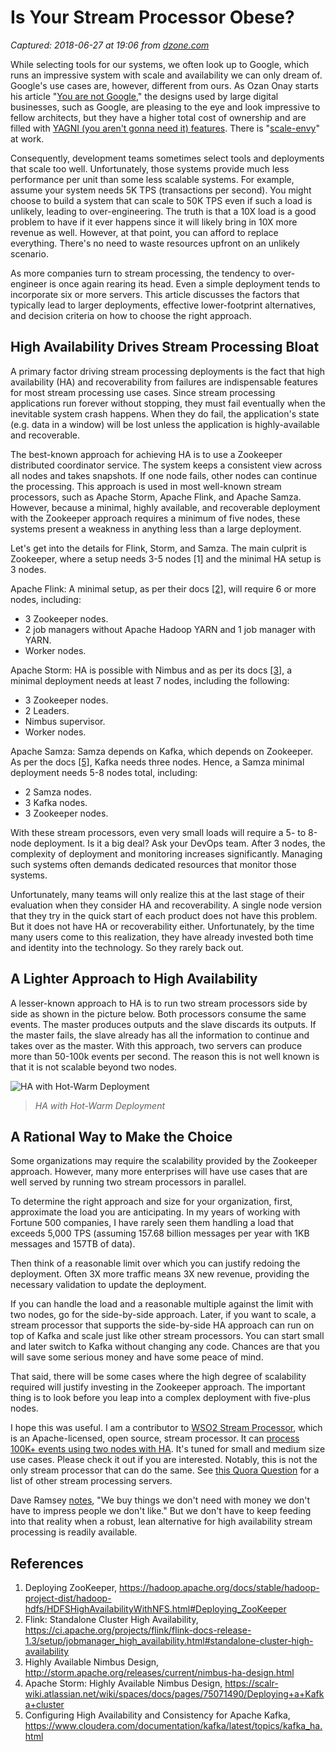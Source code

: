 # Is Your Stream Processor Obese?

_Captured: 2018-06-27 at 19:06 from [dzone.com](https://dzone.com/articles/is-your-stream-processor-obese?edition=383268&utm_source=Daily%20Digest&utm_medium=email&utm_campaign=Daily%20Digest%202018-06-27)_

While selecting tools for our systems, we often look up to Google, which runs an impressive system with scale and availability we can only dream of. Google's use cases are, however, different from ours. As Ozan Onay starts his article "[You are not Google](https://blog.bradfieldcs.com/you-are-not-google-84912cf44afb)," the designs used by large digital businesses, such as Google, are pleasing to the eye and look impressive to fellow architects, but they have a higher total cost of ownership and are filled with [YAGNI (you aren't gonna need it) features](https://en.wikipedia.org/wiki/You_aren%27t_gonna_need_it). There is "[scale-envy](https://en.wikipedia.org/wiki/Physics_envy)" at work.

Consequently, development teams sometimes select tools and deployments that scale too well. Unfortunately, those systems provide much less performance per unit than some less scalable systems. For example, assume your system needs 5K TPS (transactions per second). You might choose to build a system that can scale to 50K TPS even if such a load is unlikely, leading to over-engineering. The truth is that a 10X load is a good problem to have if it ever happens since it will likely bring in 10X more revenue as well. However, at that point, you can afford to replace everything. There's no need to waste resources upfront on an unlikely scenario.

As more companies turn to stream processing, the tendency to over-engineer is once again rearing its head. Even a simple deployment tends to incorporate six or more servers. This article discusses the factors that typically lead to larger deployments, effective lower-footprint alternatives, and decision criteria on how to choose the right approach.

## High Availability Drives Stream Processing Bloat

A primary factor driving stream processing deployments is the fact that high availability (HA) and recoverability from failures are indispensable features for most stream processing use cases. Since stream processing applications run forever without stopping, they must fail eventually when the inevitable system crash happens. When they do fail, the application's state (e.g. data in a window) will be lost unless the application is highly-available and recoverable.

The best-known approach for achieving HA is to use a Zookeeper distributed coordinator service. The system keeps a consistent view across all nodes and takes snapshots. If one node fails, other nodes can continue the processing. This approach is used in most well-known stream processors, such as Apache Storm, Apache Flink, and Apache Samza. However, because a minimal, highly available, and recoverable deployment with the Zookeeper approach requires a minimum of five nodes, these systems present a weakness in anything less than a large deployment.

Let's get into the details for Flink, Storm, and Samza. The main culprit is Zookeeper, where a setup needs 3-5 nodes [1] and the minimal HA setup is 3 nodes.

Apache Flink: A minimal setup, as per their docs [[2]](https://ci.apache.org/projects/flink/flink-docs-release-1.3/setup/jobmanager_high_availability.html#standalone-cluster-high-availability), will require 6 or more nodes, including:

  * 3 Zookeeper nodes.
  * 2 job managers without Apache Hadoop YARN and 1 job manager with YARN.
  * Worker nodes.

Apache Storm: HA is possible with Nimbus and as per its docs [[3]](http://storm.apache.org/releases/current/nimbus-ha-design.html), a minimal deployment needs at least 7 nodes, including the following:

  * 3 Zookeeper nodes.
  * 2 Leaders.
  * Nimbus supervisor.
  * Worker nodes.

Apache Samza: Samza depends on Kafka, which depends on Zookeeper. As per the docs [[5]](https://www.cloudera.com/documentation/kafka/latest/topics/kafka_ha.html), Kafka needs three nodes. Hence, a Samza minimal deployment needs 5-8 nodes total, including:

  * 2 Samza nodes.
  * 3 Kafka nodes.
  * 3 Zookeeper nodes.

With these stream processors, even very small loads will require a 5- to 8-node deployment. Is it a big deal? Ask your DevOps team. After 3 nodes, the complexity of deployment and monitoring increases significantly. Managing such systems often demands dedicated resources that monitor those systems.

Unfortunately, many teams will only realize this at the last stage of their evaluation when they consider HA and recoverability. A single node version that they try in the quick start of each product does not have this problem. But it does not have HA or recoverability either. Unfortunately, by the time many users come to this realization, they have already invested both time and identity into the technology. So they rarely back out.

## A Lighter Approach to High Availability

A lesser-known approach to HA is to run two stream processors side by side as shown in the picture below. Both processors consume the same events. The master produces outputs and the slave discards its outputs. If the master fails, the slave already has all the information to continue and takes over as the master. With this approach, two servers can produce more than 50-100k events per second. The reason this is not well known is that it is not scalable beyond two nodes.

![HA with Hot-Warm Deployment](https://lh3.googleusercontent.com/JI_ATqmMK61pjU8KifJxGB-UiMGqnntSh-olTcg6DsNTB7z2zfR3ZbujoWhCGTzbj25R9IKNBTSbtVyIVDPe9-eJkJOqy7DP3r6MBh_pWhY8p9Dz5yVr84kzarrOoxytSp1-BNGP)

> _HA with Hot-Warm Deployment_

## A Rational Way to Make the Choice

Some organizations may require the scalability provided by the Zookeeper approach. However, many more enterprises will have use cases that are well served by running two stream processors in parallel.

To determine the right approach and size for your organization, first, approximate the load you are anticipating. In my years of working with Fortune 500 companies, I have rarely seen them handling a load that exceeds 5,000 TPS (assuming 157.68 billion messages per year with 1KB messages and 157TB of data).

Then think of a reasonable limit over which you can justify redoing the deployment. Often 3X more traffic means 3X new revenue, providing the necessary validation to update the deployment.

If you can handle the load and a reasonable multiple against the limit with two nodes, go for the side-by-side approach. Later, if you want to scale, a stream processor that supports the side-by-side HA approach can run on top of Kafka and scale just like other stream processors. You can start small and later switch to Kafka without changing any code. Chances are that you will save some serious money and have some peace of mind.

That said, there will be some cases where the high degree of scalability required will justify investing in the Zookeeper approach. The important thing is to look before you leap into a complex deployment with five-plus nodes.

I hope this was useful. I am a contributor to [WSO2 Stream Processor](https://wso2.com/analytics), which is an Apache-licensed, open source, stream processor. It can [process 100K+ events using two nodes with HA](https://docs.wso2.com/display/SP410/Performance+Analysis+Results). It's tuned for small and medium size use cases. Please check it out if you are interested. Notably, this is not the only stream processor that can do the same. See [this Quora Question](https://www.quora.com/How-is-stream-processing-and-complex-event-processing-CEP-different) for a list of other stream processing servers.

Dave Ramsey [notes](https://www.goodreads.com/quotes/25775-we-buy-things-we-don-t-need-with-money-we-don-t), "We buy things we don't need with money we don't have to impress people we don't like." But we don't have to keep feeding into that reality when a robust, lean alternative for high availability stream processing is readily available.

## References

  1. Deploying ZooKeeper, <https://hadoop.apache.org/docs/stable/hadoop-project-dist/hadoop-hdfs/HDFSHighAvailabilityWithNFS.html#Deploying_ZooKeeper>
  2. Flink: Standalone Cluster High Availability, <https://ci.apache.org/projects/flink/flink-docs-release-1.3/setup/jobmanager_high_availability.html#standalone-cluster-high-availability>
  3. Highly Available Nimbus Design, <http://storm.apache.org/releases/current/nimbus-ha-design.html>
  4. Apache Storm: Highly Available Nimbus Design, <https://scalr-wiki.atlassian.net/wiki/spaces/docs/pages/75071490/Deploying+a+Kafka+cluster>
  5. Configuring High Availability and Consistency for Apache Kafka, <https://www.cloudera.com/documentation/kafka/latest/topics/kafka_ha.html>
